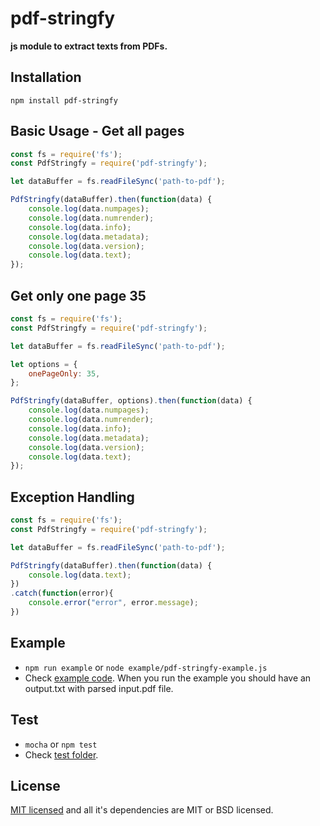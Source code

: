 # pdf-stringfy

**js module to extract texts from PDFs.**

## Installation
`npm install pdf-stringfy`
 
## Basic Usage - Get all pages

```js
const fs = require('fs');
const PdfStringfy = require('pdf-stringfy');

let dataBuffer = fs.readFileSync('path-to-pdf');

PdfStringfy(dataBuffer).then(function(data) {
	console.log(data.numpages);
	console.log(data.numrender);
	console.log(data.info);
	console.log(data.metadata); 
	console.log(data.version);
	console.log(data.text); 
});
```

## Get only one page 35

```js
const fs = require('fs');
const PdfStringfy = require('pdf-stringfy');

let dataBuffer = fs.readFileSync('path-to-pdf');

let options = {
    onePageOnly: 35,
};

PdfStringfy(dataBuffer, options).then(function(data) {
	console.log(data.numpages);
	console.log(data.numrender);
	console.log(data.info);
	console.log(data.metadata); 
	console.log(data.version);
	console.log(data.text);
});
```

## Exception Handling

```js
const fs = require('fs');
const PdfStringfy = require('pdf-stringfy');

let dataBuffer = fs.readFileSync('path-to-pdf');

PdfStringfy(dataBuffer).then(function(data) {
	console.log(data.text);
})
.catch(function(error){
	console.error("error", error.message);
})
```

## Example
* `npm run example` or `node example/pdf-stringfy-example.js`
* Check [example code](https://github.com/leodisarli/disarli-pdf-stringfy-node/master/example/pdf-stringfy-example.js). When you run the example you should have an output.txt with parsed input.pdf file.

## Test
* `mocha` or `npm test`
* Check [test folder](https://github.com/leodisarli/disarli-pdf-stringfy-node/master/test).

## License
[MIT licensed](https://gitlab.com/autokent/pdf-parse/blob/master/LICENSE) and all it's dependencies are MIT or BSD licensed.
